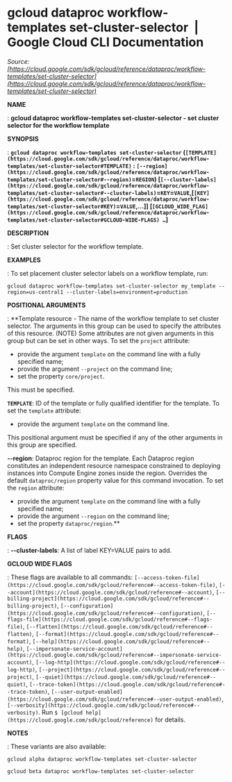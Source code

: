 # gcloud dataproc workflow-templates set-cluster-selector  |  Google Cloud CLI Documentation

*Source: [https://cloud.google.com/sdk/gcloud/reference/dataproc/workflow-templates/set-cluster-selector](https://cloud.google.com/sdk/gcloud/reference/dataproc/workflow-templates/set-cluster-selector)*

**NAME**

: **gcloud dataproc workflow-templates set-cluster-selector - set cluster selector for the workflow template**

**SYNOPSIS**

: **`gcloud dataproc workflow-templates set-cluster-selector` (`[TEMPLATE](https://cloud.google.com/sdk/gcloud/reference/dataproc/workflow-templates/set-cluster-selector#TEMPLATE)` : `[--region](https://cloud.google.com/sdk/gcloud/reference/dataproc/workflow-templates/set-cluster-selector#--region)`=`REGION`) [`[--cluster-labels](https://cloud.google.com/sdk/gcloud/reference/dataproc/workflow-templates/set-cluster-selector#--cluster-labels)`=`KEY`=`VALUE`,[`[KEY](https://cloud.google.com/sdk/gcloud/reference/dataproc/workflow-templates/set-cluster-selector#KEY)`=`VALUE`,…]] [`[GCLOUD_WIDE_FLAG](https://cloud.google.com/sdk/gcloud/reference/dataproc/workflow-templates/set-cluster-selector#GCLOUD-WIDE-FLAGS) …`]**

**DESCRIPTION**

: Set cluster selector for the workflow template.

**EXAMPLES**

: To set placement cluster selector labels on a workflow template, run:

```
gcloud dataproc workflow-templates set-cluster-selector my_template --region=us-central1 --cluster-labels=environment=production
```

**POSITIONAL ARGUMENTS**

: **Template resource - The name of the workflow template to set cluster selector.
The arguments in this group can be used to specify the attributes of this
resource. (NOTE) Some attributes are not given arguments in this group but can
be set in other ways.
To set the `project` attribute:

- provide the argument `template` on the command line with a fully
specified name;
- provide the argument `--project` on the command line;
- set the property `core/project`.

This must be specified.

**`TEMPLATE`**:
ID of the template or fully qualified identifier for the template.
To set the `template` attribute:

- provide the argument `template` on the command line.

This positional argument must be specified if any of the other arguments in this
group are specified.

**--region**:
Dataproc region for the template. Each Dataproc region constitutes an
independent resource namespace constrained to deploying instances into Compute
Engine zones inside the region. Overrides the default
`dataproc/region` property value for this command invocation.
To set the `region` attribute:

- provide the argument `template` on the command line with a fully
specified name;
- provide the argument `--region` on the command line;
- set the property `dataproc/region`.**

**FLAGS**

: **--cluster-labels**:
A list of label KEY=VALUE pairs to add.

**GCLOUD WIDE FLAGS**

: These flags are available to all commands: `[--access-token-file](https://cloud.google.com/sdk/gcloud/reference#--access-token-file)`,
`[--account](https://cloud.google.com/sdk/gcloud/reference#--account)`, `[--billing-project](https://cloud.google.com/sdk/gcloud/reference#--billing-project)`,
`[--configuration](https://cloud.google.com/sdk/gcloud/reference#--configuration)`,
`[--flags-file](https://cloud.google.com/sdk/gcloud/reference#--flags-file)`,
`[--flatten](https://cloud.google.com/sdk/gcloud/reference#--flatten)`, `[--format](https://cloud.google.com/sdk/gcloud/reference#--format)`, `[--help](https://cloud.google.com/sdk/gcloud/reference#--help)`, `[--impersonate-service-account](https://cloud.google.com/sdk/gcloud/reference#--impersonate-service-account)`,
`[--log-http](https://cloud.google.com/sdk/gcloud/reference#--log-http)`,
`[--project](https://cloud.google.com/sdk/gcloud/reference#--project)`, `[--quiet](https://cloud.google.com/sdk/gcloud/reference#--quiet)`, `[--trace-token](https://cloud.google.com/sdk/gcloud/reference#--trace-token)`, `[--user-output-enabled](https://cloud.google.com/sdk/gcloud/reference#--user-output-enabled)`,
`[--verbosity](https://cloud.google.com/sdk/gcloud/reference#--verbosity)`.
Run `$ [gcloud help](https://cloud.google.com/sdk/gcloud/reference)` for details.

**NOTES**

: These variants are also available:

```
gcloud alpha dataproc workflow-templates set-cluster-selector
```

```
gcloud beta dataproc workflow-templates set-cluster-selector
```